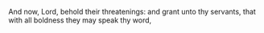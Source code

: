 And now, Lord, behold their threatenings: and grant unto thy servants, that with all boldness they may speak thy word,
